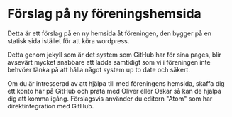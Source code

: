 # Förslag på ny föreningshemsida
Detta är ett förslag på en ny hemsida åt föreningen, den bygger på en statisk sida istället för att köra wordpress.

Detta genom jekyll som är det system som GitHub har för sina pages, blir avsevärt mycket snabbare att ladda samtidigt som vi i föreningen inte behvöer tänka på att hålla något system up to date och säkert.

Om du är intresserad av att hjälpa till med föreningens hemsida, skaffa dig ett konto här på GitHub och prata med Oliver eller Oskar så kan de hjälpa dig att komma igång. Förslagsvis använder du editorn "Atom" som har direktintegration med GitHub.
